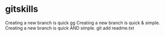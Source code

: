 # gitskills
Creating a new branch is quick
gg
Creating a new branch is quick & simple.
Creating a new branch is quick AND simple.
git add readme.txt
